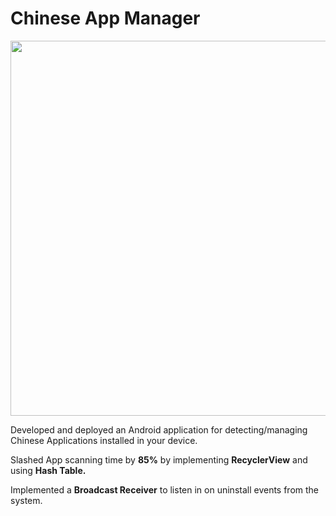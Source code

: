 # Chinese App Manager

<img src="https://user-images.githubusercontent.com/52598978/86894519-ce270780-c120-11ea-859a-954f571f628c.gif" height="600"/>

Developed and deployed an Android application for detecting/managing Chinese Applications installed in your device.

Slashed App scanning time by **85%** by implementing **RecyclerView** and using **Hash Table.**

Implemented a **Broadcast Receiver** to listen in on uninstall events from the system.
